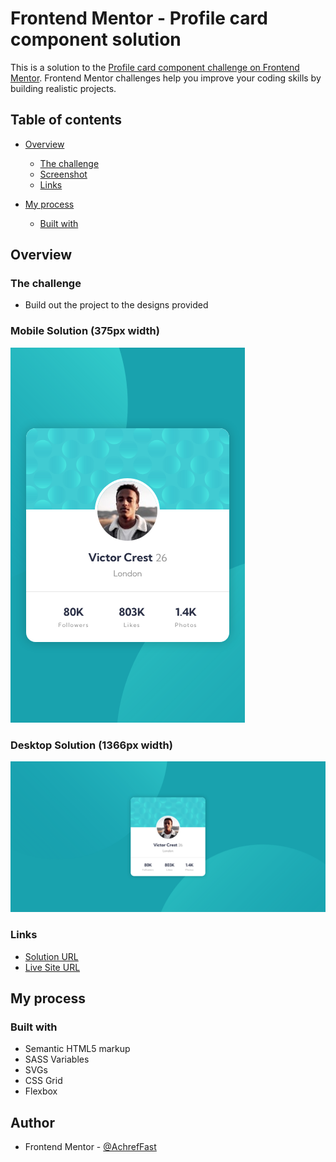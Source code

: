 # Frontend Mentor - Profile card component solution

This is a solution to the [Profile card component challenge on Frontend Mentor](https://www.frontendmentor.io/challenges/profile-card-component-cfArpWshJ). Frontend Mentor challenges help you improve your coding skills by building realistic projects. 

## Table of contents

- [Overview](#overview)
  
  - [The challenge](#the-challenge)
  - [Screenshot](#screenshot)
  - [Links](#links)
  
- [My process](#my-process)
  - [Built with](#built-with)
  
  

## Overview

### The challenge

- Build out the project to the designs provided



### Mobile Solution (375px width)

![](./screenshots/mobile_solution.png)



### Desktop Solution (1366px width)

![](./screenshots/desktop_solution.png)



### Links

-  [Solution URL](https://github.com/AchrefFast/Frontend-Mentor--NFT-preview-card-componen)
- [Live Site URL](https://achreffast.github.io/Frontend-Mentor--NFT-preview-card-componen/)

## My process

### Built with

- Semantic HTML5 markup
- SASS Variables
-  SVGs
- CSS Grid
- Flexbox

## Author

- Frontend Mentor - [@AchrefFast](https://www.frontendmentor.io/profile/AchrefFast)
